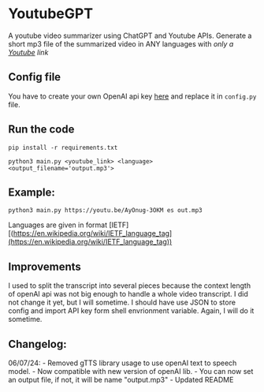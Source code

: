 # YoutubeGPT
A youtube video summarizer using ChatGPT and Youtube APIs.
Generate a short mp3 file of the summarized video in ANY languages with *only a [Youtube](youtube.com) link*

## Config file
You have to create your own OpenAI api key [here](https://platform.openai.com/account/api-keys) and replace it in `config.py` file.

## Run the code

`pip install -r requirements.txt`

`python3 main.py <youtube_link> <language> <output_filename='output.mp3'>`

## Example:

`python3 main.py https://youtu.be/AyOnug-3OKM es out.mp3`

Languages are given in format [IETF][(https://en.wikipedia.org/wiki/IETF_language_tag](https://en.wikipedia.org/wiki/IETF_language_tag))

## Improvements
I used to split the transcript into several pieces because the context length of openAI api was not big enough to handle a whole video transcript.
I did not change it yet, but I will sometime.
I should have use JSON to store config and import API key form shell envrionment variable. Again, I will do it sometime.

## Changelog:
06/07/24: - Removed gTTS library usage to use openAI text to speech model.
          - Now compatible with new version of openAI lib.
          - You can now set an output file, if not, it will be name "output.mp3"
          - Updated README
